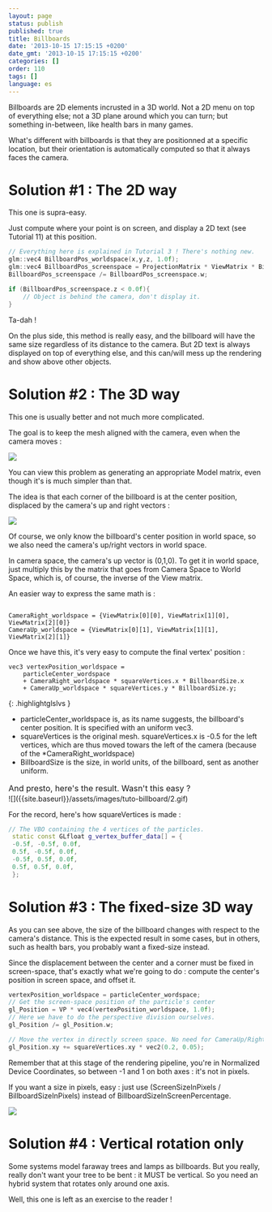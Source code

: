 ```yaml
---
layout: page
status: publish
published: true
title: Billboards
date: '2013-10-15 17:15:15 +0200'
date_gmt: '2013-10-15 17:15:15 +0200'
categories: []
order: 110
tags: []
language: es
---
```


Billboards are 2D elements incrusted in a 3D world. Not a 2D menu on top of everything else; not a 3D plane around which you can turn; but something in-between, like health bars in many games.

What's different with billboards is that they are positionned at a specific location, but their orientation is automatically computed so that it always faces the camera.

 

# Solution #1 : The 2D way

This one is supra-easy.

Just compute where your point is on screen, and display a 2D text (see Tutorial 11) at this position.

``` cpp
// Everything here is explained in Tutorial 3 ! There's nothing new.
glm::vec4 BillboardPos_worldspace(x,y,z, 1.0f);
glm::vec4 BillboardPos_screenspace = ProjectionMatrix * ViewMatrix * BillboardPos_worldspace;
BillboardPos_screenspace /= BillboardPos_screenspace.w;

if (BillboardPos_screenspace.z < 0.0f){
    // Object is behind the camera, don't display it.
}
```

Ta-dah !

On the plus side, this method is really easy, and the billboard will have the same size regardless of its distance to the camera. But 2D text is always displayed on top of everything else, and this can/will mess up the rendering and show above other objects.

 

# Solution #2 : The 3D way

This one is usually better and not much more complicated.

The goal is to keep the mesh aligned with the camera, even when the camera moves :

![]({{site.baseurl}}/assets/images/tuto-billboard/2a.gif)


You can view this problem as generating an appropriate Model matrix, even though it's is much simpler than that.

The idea is that each corner of the billboard is at the center position, displaced by the camera's up and right vectors :

 

![]({{site.baseurl}}/assets/images/tuto-billboard/principle.png)


 

Of course, we only know the billboard's center position in world space, so we also need the camera's up/right vectors in world space.

In camera space, the camera's up vector is (0,1,0). To get it in world space, just multiply this by the matrix that goes from Camera Space to World Space, which is, of course, the inverse of the View matrix.

An easier way to express the same math is :
```

CameraRight_worldspace = {ViewMatrix[0][0], ViewMatrix[1][0], ViewMatrix[2][0]}
CameraUp_worldspace = {ViewMatrix[0][1], ViewMatrix[1][1], ViewMatrix[2][1]}
```

Once we have this, it's very easy to compute the final vertex' position :

``` glsls
vec3 vertexPosition_worldspace =
    particleCenter_wordspace
    + CameraRight_worldspace * squareVertices.x * BillboardSize.x
    + CameraUp_worldspace * squareVertices.y * BillboardSize.y;
```
{: .highlightglslvs }

* particleCenter_worldspace is, as its name suggests, the billboard's center position. It is specified with an uniform vec3.
* squareVertices is the original mesh. squareVertices.x is -0.5 for the left vertices, which are thus moved towars the left of the camera (because of the *CameraRight_worldspace)
* BillboardSize is the size, in world units, of the billboard, sent as another uniform.

<div><span style="font-size: medium;"><span style="line-height: 24px;">And presto, here's the result. Wasn't this easy ? </span></span><span style="font-size: 16px;"> </span></div>
![]({{site.baseurl}}/assets/images/tuto-billboard/2.gif)


 

For the record, here's how squareVertices is made :

``` cpp
// The VBO containing the 4 vertices of the particles.
 static const GLfloat g_vertex_buffer_data[] = {
 -0.5f, -0.5f, 0.0f,
 0.5f, -0.5f, 0.0f,
 -0.5f, 0.5f, 0.0f,
 0.5f, 0.5f, 0.0f,
 };
```

# Solution #3 : The fixed-size 3D way

As you can see above, the size of the billboard changes with respect to the camera's distance. This is the expected result in some cases, but in others, such as health bars, you probably want a fixed-size instead.

Since the displacement between the center and a corner must be fixed in screen-space, that's exactly what we're going to do : compute the center's position in screen space, and offset it.

``` cpp
vertexPosition_worldspace = particleCenter_wordspace;
// Get the screen-space position of the particle's center
gl_Position = VP * vec4(vertexPosition_worldspace, 1.0f);
// Here we have to do the perspective division ourselves.
gl_Position /= gl_Position.w;

// Move the vertex in directly screen space. No need for CameraUp/Right_worlspace here.
gl_Position.xy += squareVertices.xy * vec2(0.2, 0.05);
```

Remember that at this stage of the rendering pipeline, you're in Normalized Device Coordinates, so between -1 and 1 on both axes : it's not in pixels.

If you want a size in pixels, easy : just use (ScreenSizeInPixels / BillboardSizeInPixels) instead of BillboardSizeInScreenPercentage.

 

![]({{site.baseurl}}/assets/images/tuto-billboard/3.gif)


 

# Solution #4 : Vertical rotation only

Some systems model faraway trees and lamps as billboards. But you really, really don't want your tree to be bent : it MUST be vertical. So you need an hybrid system that rotates only around one axis.

Well, this one is left as an exercise to the reader !

 

 
